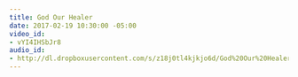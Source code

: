 ```yaml
---
title: God Our Healer
date: 2017-02-19 10:30:00 -05:00
video_id:
- vYI4IHSbJr8
audio_id:
- http://dl.dropboxusercontent.com/s/z18j0tl4kjkjo6d/God%20Our%20Healer.mp3
---
```


